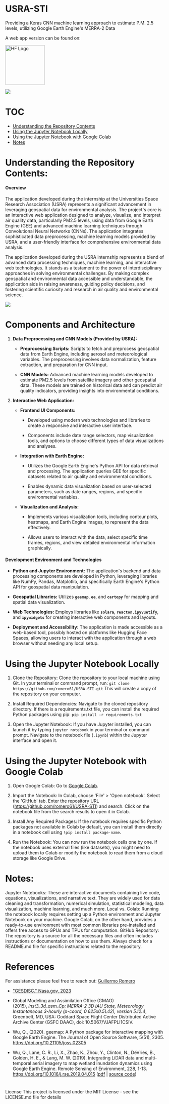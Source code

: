# USRA-STI

Providing a Keras CNN machine learning approach to estimate P.M. 2.5 levels, utilizing Google Earth Engine's MERRA-2 Data

A web app version can be found on:

<a href="https://huggingface.co/spaces/romero61/USRA-STI"><img src="https://raw.githubusercontent.com/romero61/romero61.github.io/main/img/hf-logo.png" alt="HF Logo" style="width: 125px;"/></a>

[![](README_files/header.png)](https://romero61-usra-sti.hf.space)

# TOC

-   [Understanding the Repository Contents](#understanding-the-repository-contents)
-   [Using the Jupyter Notebook Locally](#using-the-jupyter-notebook-locally)
-   [Using the Jupyter Notebook with Google Colab](#using-the-jupyter-notebook-with-google-colab)
-   [Notes](#notes)

# Understanding the Repository Contents: 

#### Overview

The application developed during the internship at the Universities Space Research Association (USRA) represents a significant advancement in leveraging geospatial data for environmental analysis. The project's core is an interactive web application designed to analyze, visualize, and interpret air quality data, particularly PM2.5 levels, using data from Google Earth Engine (GEE) and advanced machine learning techniques through Convolutional Neural Networks (CNNs). The application integrates sophisticated data preprocessing, machine learning models provided by USRA, and a user-friendly interface for comprehensive environmental data analysis.

The application developed during the USRA internship represents a blend of advanced data processing techniques, machine learning, and interactive web technologies. It stands as a testament to the power of interdisciplinary approaches in solving environmental challenges. By making complex geospatial and environmental data accessible and understandable, the application aids in raising awareness, guiding policy decisions, and fostering scientific curiosity and research in air quality and environmental science.

![](notebook.png)

# Components and Architecture

1.  **Data Preprocessing and CNN Models (Provided by USRA):**

    -   **Preprocessing Scripts:** Scripts to fetch and preprocess geospatial data from Earth Engine, including aerosol and meteorological variables. The preprocessing involves data normalization, feature extraction, and preparation for CNN input.

    -   **CNN Models:** Advanced machine learning models developed to estimate PM2.5 levels from satellite imagery and other geospatial data. These models are trained on historical data and can predict air quality indicators, providing insights into environmental conditions.

2.  **Interactive Web Application:**

    -   **Frontend UI Components:**

        -   Developed using modern web technologies and libraries to create a responsive and interactive user interface.

        -   Components include date range selectors, map visualization tools, and options to choose different types of data visualizations and analyses.

    -   **Integration with Earth Engine:**

        -   Utilizes the Google Earth Engine's Python API for data retrieval and processing. The application queries GEE for specific datasets related to air quality and environmental conditions.

        -   Enables dynamic data visualization based on user-selected parameters, such as date ranges, regions, and specific environmental variables.

    -   **Visualization and Analysis:**

        -   Implements various visualization tools, including contour plots, heatmaps, and Earth Engine images, to represent the data effectively.

        -   Allows users to interact with the data, select specific time frames, regions, and view detailed environmental information graphically.

#### Development Environment and Technologies

-   **Python and Jupyter Environment:** The application's backend and data processing components are developed in Python, leveraging libraries like NumPy, Pandas, Matplotlib, and specifically Earth Engine's Python API for geospatial data manipulation.

-   **Geospatial Libraries:** Utilizes **`geemap`**, **`ee`**, and **`cartopy`** for mapping and spatial data visualization.

-   **Web Technologies:** Employs libraries like **`solara`**, **`reacton.ipyvuetify`**, and **`ipywidgets`** for creating interactive web components and layouts.

-   **Deployment and Accessibility:** The application is made accessible as a web-based tool, possibly hosted on platforms like Hugging Face Spaces, allowing users to interact with the application through a web browser without needing any local setup.

# Using the Jupyter Notebook Locally 

1.  Clone the Repository: Clone the repository to your local machine using Git. In your terminal or command prompt, run: `git clone https://github.com/romero61/USRA-STI.git` This will create a copy of the repository on your computer.

2.  Install Required Dependencies: Navigate to the cloned repository directory. If there is a requirements.txt file, you can install the required Python packages using pip: `pip install -r requirements.txt`

3.  Open the Jupyter Notebook: If you have Jupyter installed, you can launch it by typing `jupyter notebook` in your terminal or command prompt. Navigate to the notebook file (`.ipynb`) within the Jupyter interface and open it.

# Using the Jupyter Notebook with Google Colab 

1.  Open Google Colab: Go to [Google Colab](https://colab.research.google.com/).

2.  Import the Notebook: In Colab, choose 'File' \> 'Open notebook'. Select the 'GitHub' tab. Enter the repository URL (<https://github.com/romero61/USRA-STI>) and search. Click on the notebook file from the search results to open it in Colab.

3.  Install Any Required Packages: If the notebook requires specific Python packages not available in Colab by default, you can install them directly in a notebook cell using `!pip install package-name`.

4.  Run the Notebook: You can now run the notebook cells one by one. If the notebook uses external files (like datasets), you might need to upload them to Colab or modify the notebook to read them from a cloud storage like Google Drive.

# Notes: 
Jupyter Notebooks: These are interactive documents containing live code, equations, visualizations, and narrative text. They are widely used for data cleaning and transformation, numerical simulation, statistical modeling, data visualization, machine learning, and much more. Local vs. Colab: Running the notebook locally requires setting up a Python environment and Jupyter Notebook on your machine. Google Colab, on the other hand, provides a ready-to-use environment with most common libraries pre-installed and offers free access to GPUs and TPUs for computation. GitHub Repository: The repository is a source for all the necessary files and often includes instructions or documentation on how to use them. Always check for a README.md file for specific instructions related to the repository.

# References

For assistance please feel free to reach out: [Guillermo Romero](https://github.com/romero61)

-   ["GESDISC." Nasa.gov, 2023](https://disc.gsfc.nasa.gov/information/mission-project?title=HAQAST:%20Global%20Daily%20PM2.5)

-   Global Modeling and Assimilation Office (GMAO) (2015), *inst3_3d_asm_Cp: MERRA-2 3D IAU State, Meteorology Instantaneous 3-hourly (p-coord, 0.625x0.5L42), version 5.12.4*, Greenbelt, MD, USA: Goddard Space Flight Center Distributed Active Archive Center (GSFC DAAC), doi: 10.5067/VJAFPLI1CSIV.

-   Wu, Q., (2020). geemap: A Python package for interactive mapping with Google Earth Engine. The Journal of Open Source Software, 5(51), 2305. <https://doi.org/10.21105/joss.02305>

-   Wu, Q., Lane, C. R., Li, X., Zhao, K., Zhou, Y., Clinton, N., DeVries, B., Golden, H. E., & Lang, M. W. (2019). Integrating LiDAR data and multi-temporal aerial imagery to map wetland inundation dynamics using Google Earth Engine. Remote Sensing of Environment, 228, 1-13. <https://doi.org/10.1016/j.rse.2019.04.015> ([pdf](https://gishub.org/2019_rse) \| [source code](https://doi.org/10.6084/m9.figshare.8864921))

# 

License This project is licensed under the MIT License - see the LICENSE.md file for details
